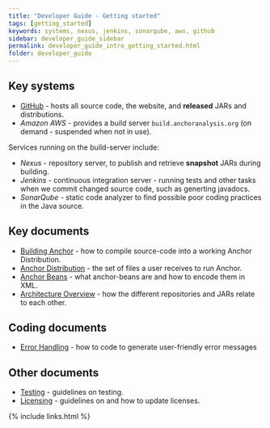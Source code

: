 ```yaml
---
title: "Developer Guide - Getting started"
tags: [getting_started]
keywords: systems, nexus, jenkins, sonarqube, aws, github
sidebar: developer_guide_sidebar
permalink: developer_guide_intro_getting_started.html
folder: developer_guide
---
```


## Key systems

* [GitHub](https://github.com/anchoranalysis) - hosts all source code, the website, and **released** JARs and distributions.
* *Amazon AWS* - provides a build server ```build.anchoranalysis.org``` (on demand - suspended when not in use).

Services running on the build-server include:

* *Nexus* - repository server, to publish and retrieve **snapshot** JARs during building.
* *Jenkins* - continuous integration server - running tests and other tasks when we commit changed source code, such as generting javadocs.
* *SonarQube* - static code analyzer to find possible poor coding practices in the Java source.

## Key documents

* [Building Anchor](/developer_guide_intro_building_anchor.html) - how to compile source-code into a working Anchor Distribution.
* [Anchor Distribution](/developer_guide_intro_anchor_distribution.html) - the set of files a user receives to run Anchor.
* [Anchor Beans](/developer_guide_intro_anchor_beans.html) - what anchor-beans are and how to encode them in XML.
* [Architecture Overview](/developer_guide_architecture_overview.html) - how the different repositories and JARs relate to each other.

## Coding documents

* [Error Handling](https://bitbucket.org/anchorimageanalysis/anchor/wiki/Error%20Handling) - how to code to generate user-friendly error messages

## Other documents

* [Testing](https://bitbucket.org/anchorimageanalysis/anchor/wiki/Testing) - guidelines on testing.
* [Licensing](https://bitbucket.org/anchorimageanalysis/anchor/wiki/Licensing) - guidelines on and how to update licenses.

{% include links.html %}
